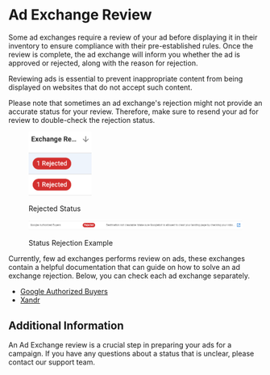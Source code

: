 # Ad Exchange Review

Some ad exchanges require a review of your ad before displaying it in their inventory to ensure compliance with their pre-established rules. Once the review is complete, the ad exchange will inform you whether the ad is approved or rejected, along with the reason for rejection.&#x20;

Reviewing ads is essential to prevent inappropriate content from being displayed on websites that do not accept such content.&#x20;

Please note that sometimes an ad exchange's rejection might not provide an accurate status for your review. Therefore, make sure to resend your ad for review to double-check the rejection status.



<figure><img src="../../../../.gitbook/assets/image (8) (6).png" alt="" width="125"><figcaption><p>Rejected Status</p></figcaption></figure>

<figure><img src="../../../../.gitbook/assets/image (1) (2).png" alt=""><figcaption><p>Status Rejection Example</p></figcaption></figure>

Currently, few ad exchanges performs review on ads, these exchanges contain a helpful documentation that can guide on how to solve an ad exchange rejection. Below, you can check each ad exchange separately.

* [Google Authorized Buyers](google-authorized-buyers.md)
* [Xandr](xandr.md)

## Additional Information

An Ad Exchange review is a crucial step in preparing your ads for a campaign. If you have any questions about a status that is unclear, please contact our support team.
